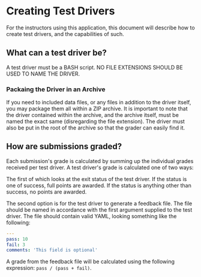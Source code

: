 # Creating Test Drivers

For the instructors using this application, this document will describe how to create test drivers, and the capabilities of such.

## What can a test driver be?

A test driver must be a BASH script. NO FILE EXTENSIONS SHOULD BE USED TO NAME THE DRIVER.

### Packaing the Driver in an Archive

If you need to included data files, or any files in addition to the driver itself, you may package them all within a ZIP archive. It is important to note that the driver contained within the archive, and the archive itself, must be named the exact same (disregarding the file extension). The driver must also be put in the root of the archive so that the grader can easily find it.

## How are submissions graded?

Each submission's grade is calculated by summing up the individual grades received per test driver. A test driver's grade is calculated one of two ways:

The first of which looks at the exit status of the test driver. If the status is one of success, full points are awarded. If the status is anything other than success, no points are awarded.

The second option is for the test driver to generate a feedback file. The file should be named in accordance with the first argument supplied to the test driver. The file should contain valid YAML, looking something like the following:

```yaml
---
pass: 10
fail: 3
comments: 'This field is optional'
```

A grade from the feedback file will be calculated using the following expression: `pass / (pass + fail)`.
